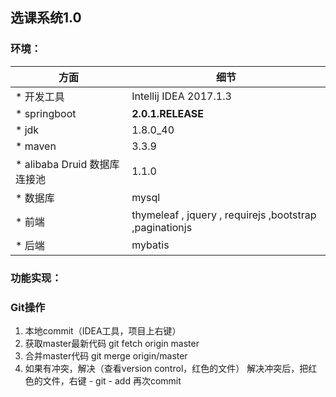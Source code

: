 ## 选课系统1.0

### 环境：

方面|细节
---|---
* 开发工具|Intellij IDEA 2017.1.3
* springboot|**2.0.1.RELEASE**
* jdk| 1.8.0_40
* maven| 3.3.9
* alibaba Druid 数据库连接池|1.1.0
* 数据库| mysql
* 前端|thymeleaf , jquery , requirejs ,bootstrap ,paginationjs
* 后端|mybatis

### 功能实现：

### Git操作

1. 本地commit（IDEA工具，项目上右键）
2. 获取master最新代码
    git fetch origin master
3. 合并master代码
    git merge origin/master
4. 如果有冲突，解决（查看version control，红色的文件）
    解决冲突后，把红色的文件，右键 - git - add 
    再次commit


